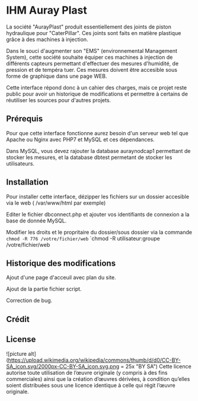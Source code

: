 # IHM Auray Plast


La société "AurayPlast" produit essentiellement des joints de piston hydraulique pour "CaterPillar". Ces joints sont faits en matière plastique grâce à des machines à injection.

Dans le souci d'augmenter son "EMS" (environnemental Management System), cette société souhaite équiper ces machines à injection de différents capteurs permettant d'effectuer des mesures d'humidité, de pression et de tempéra tuer. Ces mesures doivent être accesible sous forme de graphique dans une page WEB.

Cette interface répond donc à un cahier des charges, mais ce projet reste public pour avoir un historique de modifications et permettre à certains de réutiliser les sources pour d'autres projets.

## Prérequis

Pour que cette interface fonctionne aurez besoin d'un serveur web tel que Apache ou Nginx avec PHP7 et MySQL et ces dépendances. 

Dans MySQL, vous devez rajouter la database auraynodcap1 permettant de stocker les mesures, et la database dbtest permetant de stocker les utilisateurs.

## Installation

Pour installer cette interface, dézipper les fichiers sur un dossier accesible via le web ( /var/www/html par exemple) 

Editer le fichier dbconnect.php et ajouter vos identifiants de connexion a la base de donnée MySQL.

Modifier les droits et le propritaire du dossier/sous dossier via la commande
`chmod -R 776 /votre/fichier/web`
`chmod -R utilisateur:groupe /votre/fichier/web


## Historique des modifications

Ajout d'une page d'acceuil avec plan du site.

Ajout de la partie fichier script.

Correction de bug.

## Crédit

## License
![picture alt](https://upload.wikimedia.org/wikipedia/commons/thumb/d/d0/CC-BY-SA_icon.svg/2000px-CC-BY-SA_icon.svg.png = 25x "BY SA")
Cette licence autorise toute utilisation de l’œuvre originale (y compris à des fins commerciales) ainsi que la création d’œuvres dérivées, à condition qu’elles soient distribuées sous une licence identique à celle qui régit l’œuvre originale.


